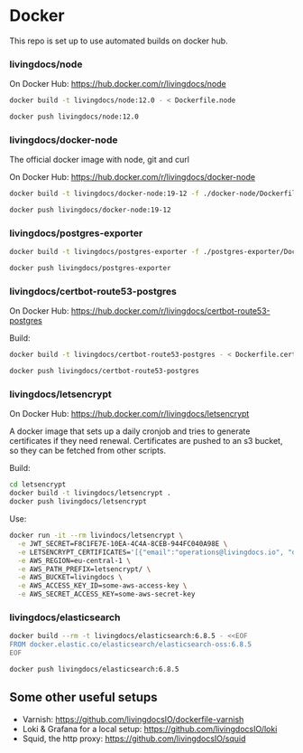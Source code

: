 # Docker

This repo is set up to use automated builds on docker hub.

### livingdocs/node

On Docker Hub: https://hub.docker.com/r/livingdocs/node

```sh
docker build -t livingdocs/node:12.0 - < Dockerfile.node

docker push livingdocs/node:12.0
```

### livingdocs/docker-node

The official docker image with node, git and curl

On Docker Hub: https://hub.docker.com/r/livingdocs/docker-node

```sh
docker build -t livingdocs/docker-node:19-12 -f ./docker-node/Dockerfile ./docker-node

docker push livingdocs/docker-node:19-12
```

### livingdocs/postgres-exporter

```sh
docker build -t livingdocs/postgres-exporter -f ./postgres-exporter/Dockerfile ./postgres-exporter

docker push livingdocs/postgres-exporter
```

### livingdocs/certbot-route53-postgres

On Docker Hub: https://hub.docker.com/r/livingdocs/certbot-route53-postgres

Build:
```sh
docker build -t livingdocs/certbot-route53-postgres - < Dockerfile.certbot-route53-postgres

docker push livingdocs/certbot-route53-postgres
```

### livingdocs/letsencrypt

On Docker Hub: https://hub.docker.com/r/livingdocs/letsencrypt

A docker image that sets up a daily cronjob and tries to generate certificates if they need renewal.
Certificates are pushed to an s3 bucket, so they can be fetched from other scripts.

Build:
```sh
cd letsencrypt
docker build -t livingdocs/letsencrypt .
docker push livingdocs/letsencrypt
```

Use:
```sh
docker run -it --rm livindocs/letsencrypt \
  -e JWT_SECRET=F8C1FE7E-10EA-4C4A-8CEB-944FC040A98E \
  -e LETSENCRYPT_CERTIFICATES='[{"email":"operations@livingdocs.io", "domains": ["livingdocs.io"]}]' \
  -e AWS_REGION=eu-central-1 \
  -e AWS_PATH_PREFIX=letsencrypt/ \
  -e AWS_BUCKET=livingdocs \
  -e AWS_ACCESS_KEY_ID=some-aws-access-key \
  -e AWS_SECRET_ACCESS_KEY=some-aws-secret-key
```

### livingdocs/elasticsearch

```sh
docker build --rm -t livingdocs/elasticsearch:6.8.5 - <<EOF
FROM docker.elastic.co/elasticsearch/elasticsearch-oss:6.8.5
EOF

docker push livingdocs/elasticsearch:6.8.5
```

## Some other useful setups

- Varnish: https://github.com/livingdocsIO/dockerfile-varnish
- Loki & Grafana for a local setup: https://github.com/livingdocsIO/loki
- Squid, the http proxy: https://github.com/livingdocsIO/squid
